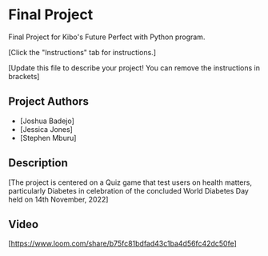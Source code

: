# Final Project

Final Project for Kibo's Future Perfect with Python program.

[Click the "Instructions" tab for instructions.]

[Update this file to describe your project! You can remove the instructions in brackets]

## Project Authors

- [Joshua Badejo]
- [Jessica Jones]
- [Stephen Mburu]

## Description

[The project is centered on a Quiz game that test users on health matters, particularly Diabetes in celebration of the concluded World Diabetes Day held on 14th November, 2022]

## Video

[https://www.loom.com/share/b75fc81bdfad43c1ba4d56fc42dc50fe]